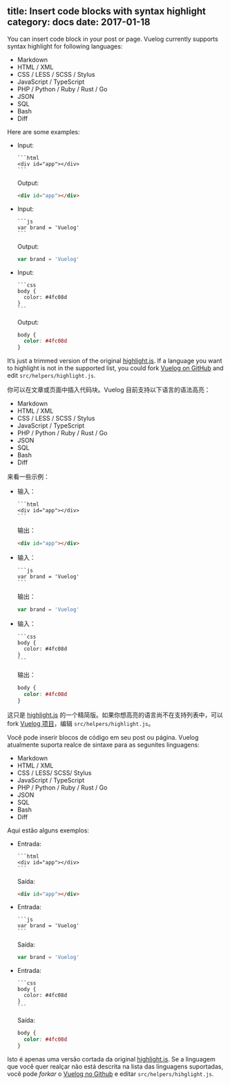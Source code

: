 title: Insert code blocks with syntax highlight
category: docs
date: 2017-01-18
------------------------------------
<!-- en-US:+ -->

You can insert code block in your post or page. Vuelog currently supports syntax highlight for following languages:

- Markdown
- HTML / XML
- CSS / LESS / SCSS / Stylus
- JavaScript / TypeScript
- PHP / Python / Ruby / Rust / Go
- JSON
- SQL
- Bash
- Diff

Here are some examples:

- Input:

  <pre><code class="lang-markdown">```html
  &lt;div id="app"&gt;&lt;/div&gt;
  ```</code></pre>

  Output:

  ```html
  <div id="app"></div>
  ```

- Input:

  <pre><code class="lang-markdown">```js
  var brand = 'Vuelog'
  ```</code></pre>

  Output:

  ```js
  var brand = 'Vuelog'
  ```

- Input:

  <pre><code class="lang-markdown">```css
  body {
    color: #4fc08d
  }
  ```</code></pre>

  Output:

  ```css
  body {
    color: #4fc08d
  }
  ```

It’s just a trimmed version of the original [highlight.js](https://highlightjs.org/). If a language you want to highlight is not in the supported list, you could fork [Vuelog on GitHub](https://github.com/myst729/Vuelog) and edit `src/helpers/highlight.js`.

<!-- en-US:- -->

<!-- zh-CN:+ -->

你可以在文章或页面中插入代码块。Vuelog 目前支持以下语言的语法高亮：

- Markdown
- HTML / XML
- CSS / LESS / SCSS / Stylus
- JavaScript / TypeScript
- PHP / Python / Ruby / Rust / Go
- JSON
- SQL
- Bash
- Diff

来看一些示例：

- 输入：

  <pre><code class="lang-markdown">```html
  &lt;div id="app"&gt;&lt;/div&gt;
  ```</code></pre>

  输出：

  ```html
  <div id="app"></div>
  ```

- 输入：

  <pre><code class="lang-markdown">```js
  var brand = 'Vuelog'
  ```</code></pre>

  输出：

  ```js
  var brand = 'Vuelog'
  ```

- 输入：

  <pre><code class="lang-markdown">```css
  body {
    color: #4fc08d
  }
  ```</code></pre>

  输出：

  ```css
  body {
    color: #4fc08d
  }
  ```

这只是 [highlight.js](https://highlightjs.org/) 的一个精简版。如果你想高亮的语言尚不在支持列表中，可以 fork [Vuelog 项目](https://github.com/myst729/Vuelog)，编辑 `src/helpers/highlight.js`。

<!-- zh-CN:- -->

<!-- pt-BR:+ -->

Você pode inserir blocos de código em seu post ou página. Vuelog atualmente suporta realce de sintaxe para as segunites linguagens: 

- Markdown
- HTML / XML
- CSS / LESS/ SCSS/ Stylus
- JavaScript / TypeScript
- PHP / Python / Ruby / Rust / Go
- JSON
- SQL
- Bash
- Diff

Aqui estão alguns exemplos: 

- Entrada: 

  <pre><code class="lang-markdown">```html
  &lt;div id="app"&gt;&lt;/div&gt;
  ```</code></pre>

  Saída:

  ```html
  <div id="app"></div>
  ```

- Entrada:

  <pre><code class="lang-markdown">```js
  var brand = 'Vuelog'
  ```</code></pre>

  Saída:

  ```js
  var brand = 'Vuelog'
  ```

- Entrada:

  <pre><code class="lang-markdown">```css
  body {
    color: #4fc08d
  }
  ```</code></pre>

  Saída:

  ```css
  body {
    color: #4fc08d
  }
  ```

Isto é apenas uma versão cortada da original [highlight.js](https://highlightjs.org/). Se a linguagem que você quer realçar não está descrita na lista das linguagens suportadas, você pode _forkar_ o [Vuelog no Github](https://github.com/myst729/Vuelog) e editar `src/helpers/hihglight.js`.

<!-- pt-BR:- -->